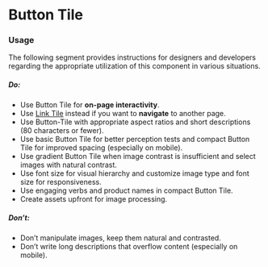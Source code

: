 # Button Tile

<TableOfContents></TableOfContents>

### Usage

The following segment provides instructions for designers and developers regarding the appropriate utilization of this
component in various situations.

##### Do:

- Use Button Tile for **on-page interactivity**.
- Use [Link Tile](components/link-tile) instead if you want to **navigate** to another page.
- Use Button-Tile with appropriate aspect ratios and short descriptions (80 characters or fewer).
- Use basic Button Tile for better perception tests and compact Button Tile for improved spacing (especially on mobile).
- Use gradient Button Tile when image contrast is insufficient and select images with natural contrast.
- Use font size for visual hierarchy and customize image type and font size for responsiveness.
- Use engaging verbs and product names in compact Button Tile.
- Create assets upfront for image processing.

##### Don’t:

- Don’t manipulate images, keep them natural and contrasted.
- Don’t write long descriptions that overflow content (especially on mobile).
